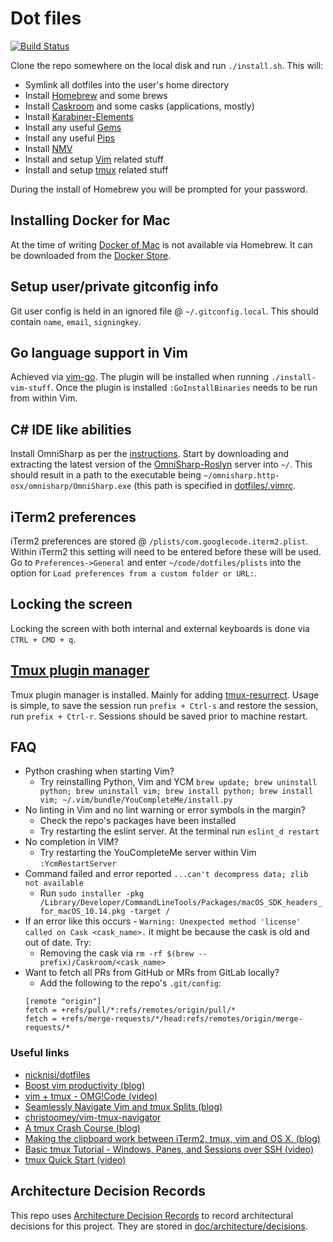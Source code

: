 # Dot files

[![Build Status](https://travis-ci.org/st3v3nhunt/dotfiles.svg?branch=master)](https://travis-ci.org/st3v3nhunt/dotfiles)

Clone the repo somewhere on the local disk and run `./install.sh`. This will:

* Symlink all dotfiles into the user's home directory
* Install [Homebrew](https://brew.sh/) and some brews
* Install [Caskroom](https://caskroom.github.io/) and some casks (applications, mostly)
* Install [Karabiner-Elements](https://github.com/tekezo/Karabiner-Elements)
* Install any useful [Gems](https://rubygems.org)
* Install any useful [Pips](https://pypi.org/)
* Install [NMV](https://github.com/nvm-sh/nvm)
* Install and setup [Vim](https://www.vim.org/) related stuff
* Install and setup [tmux](https://github.com/tmux/tmux) related stuff

During the install of Homebrew you will be prompted for your password.

## Installing Docker for Mac

At the time of writing [Docker of Mac](https://www.docker.com/docker-mac) is
not available via Homebrew. It can be downloaded from the
[Docker Store](https://store.docker.com/editions/community/docker-ce-desktop-mac).

## Setup user/private gitconfig info

Git user config is held in an ignored file @ `~/.gitconfig.local`. This should
contain `name`, `email`, `signingkey`.

## Go language support in Vim

Achieved via [vim-go](https://github.com/fatih/vim-go).
The plugin will be installed when running `./install-vim-stuff`. Once the
plugin is installed `:GoInstallBinaries` needs to be run from within Vim.

## C# IDE like abilities

Install OmniSharp as per the
[instructions](https://www.omnisharp.net/#portfolioModal-vim). Start by
downloading and extracting the latest version of the
[OmniSharp-Roslyn](https://github.com/OmniSharp/omnisharp-vim#server) server
into `~/`. This should result in a path to the executable being
`~/omnisharp.http-osx/omnisharp/OmniSharp.exe` (this path is specified in
[dotfiles/.vimrc](dotfiles/.vimrc).

## iTerm2 preferences

iTerm2 preferences are stored @ `/plists/com.googlecode.iterm2.plist`. Within iTerm2
this setting will need to be entered before these will be used.
Go to `Preferences->General` and enter `~/code/dotfiles/plists` into the option
for `Load preferences from a custom folder or URL:`.

## Locking the screen

Locking the screen with both internal and external keyboards is done via
`CTRL + CMD + q`.

## [Tmux plugin manager](https://github.com/tmux-plugins/tpm)

Tmux plugin manager is installed. Mainly for adding
[tmux-resurrect](https://github.com/tmux-plugins/tmux-resurrect). Usage is
simple, to save the session run `prefix + Ctrl-s` and restore the session, run
`prefix + Ctrl-r`. Sessions should be saved prior to machine restart.

## FAQ

* Python crashing when starting Vim?
  * Try reinstalling Python, Vim and YCM `brew update; brew uninstall python; brew uninstall vim; brew install python; brew install vim; ~/.vim/bundle/YouCompleteMe/install.py`
* No linting in Vim and no lint warning or error symbols in the margin?
  * Check the repo's packages have been installed
  * Try restarting the eslint server. At the terminal run `eslint_d restart`
* No completion in VIM?
  * Try restarting the YouCompleteMe server within Vim `:YcmRestartServer`
* Command failed and error reported `...can't decompress data; zlib not available`
  * Run `sudo installer -pkg /Library/Developer/CommandLineTools/Packages/macOS_SDK_headers_for_macOS_10.14.pkg -target /`
* If an error like this occurs - `Warning: Unexpected method 'license' called on Cask <cask_name>.` it might be because the cask is old and out of date. Try:
  * Removing the cask via `rm -rf $(brew --prefix)/Caskroom/<cask_name>`
* Want to fetch all PRs from GitHub or MRs from GitLab locally?
  * Add the following to the repo's `.git/config`:
  ```
  [remote "origin"]
  fetch = +refs/pull/*:refs/remotes/origin/pull/*
  fetch = +refs/merge-requests/*/head:refs/remotes/origin/merge-requests/*
  ```

### Useful links

* [nicknisi/dotfiles](https://github.com/nicknisi/dotfiles)
* [Boost vim productivity (blog)](https://sheerun.net/2014/03/21/how-to-boost-your-vim-productivity/)
* [vim + tmux - OMG!Code (video)](https://www.youtube.com/watch?v=5r6yzFEXajQ)
* [Seamlessly Navigate Vim and tmux Splits (blog)](https://robots.thoughtbot.com/seamlessly-navigate-vim-and-tmux-splits)
* [christoomey/vim-tmux-navigator](https://github.com/christoomey/vim-tmux-navigator)
* [A tmux Crash Course (blog)](https://robots.thoughtbot.com/a-tmux-crash-course)
* [Making the clipboard work between iTerm2, tmux, vim and OS X. (blog)](https://evertpot.com/osx-tmux-vim-copy-paste-clipboard/)
* [Basic tmux Tutorial - Windows, Panes, and Sessions over SSH (video)](https://www.youtube.com/watch?v=BHhA_ZKjyxo)
* [tmux Quick Start (video)](https://www.youtube.com/watch?v=wKEGA8oEWXw)

## Architecture Decision Records

This repo uses
[Architecture Decision Records](http://thinkrelevance.com/blog/2011/11/15/documenting-architecture-decisions)
to record architectural decisions for this project.
They are stored in [doc/architecture/decisions](doc/architecture/decisions).
